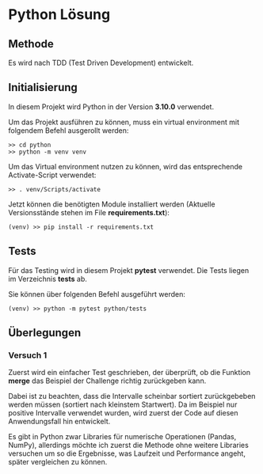 # Python Lösung

## Methode

Es wird nach TDD (Test Driven Development) entwickelt.

## Initialisierung

In diesem Projekt wird Python in der Version **3.10.0** verwendet.

Um das Projekt ausführen zu können, muss ein virtual environment mit folgendem Befehl ausgerollt werden:

```
>> cd python
>> python -m venv venv
```

Um das Virtual environment nutzen zu können, wird das entsprechende Activate-Script verwendet:
```
>> . venv/Scripts/activate
```

Jetzt können die benötigten Module installiert werden (Aktuelle Versionsstände stehen im File **requirements.txt**):
```
(venv) >> pip install -r requirements.txt
```

## Tests

Für das Testing wird in diesem Projekt **pytest** verwendet. Die Tests liegen im Verzeichnis **tests** ab.

Sie können über folgenden Befehl ausgeführt werden:
```
(venv) >> python -m pytest python/tests
```

## Überlegungen

### Versuch 1

Zuerst wird ein einfacher Test geschrieben, der überprüft, ob die Funktion **merge** das Beispiel der Challenge richtig zurückgeben kann.

Dabei ist zu beachten, dass die Intervalle scheinbar sortiert zurückgebeben werden müssen (sortiert nach kleinstem Startwert).
Da im Beispiel nur positive Intervalle verwendet wurden, wird zuerst der Code auf diesen Anwendungsfall hin entwickelt.

Es gibt in Python zwar Libraries für numerische Operationen (Pandas, NumPy), allerdings möchte ich zuerst die Methode ohne weitere Libraries versuchen um so die Ergebnisse, was Laufzeit und Performance angeht, später vergleichen zu können.